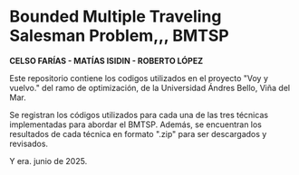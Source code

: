 # Bounded Multiple Traveling Salesman Problem,,, BMTSP
**CELSO FARÍAS - MATÍAS ISIDIN - ROBERTO LÓPEZ**

Este repositorio contiene los codigos utilizados en el proyecto "Voy y vuelvo." del ramo de optimización, de la Universidad Ándres Bello, Viña del Mar.

Se registran los códigos utilizados para cada una de las tres técnicas implementadas para abordar el BMTSP.
Además, se encuentran los resultados de cada técnica en formato ".zip" para ser descargados y revisados.

Y era. junio de 2025.
